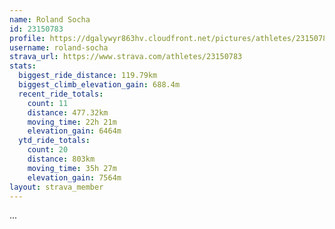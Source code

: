 ```yaml
---
name: Roland Socha
id: 23150783
profile: https://dgalywyr863hv.cloudfront.net/pictures/athletes/23150783/14745672/4/large.jpg
username: roland-socha
strava_url: https://www.strava.com/athletes/23150783
stats:
  biggest_ride_distance: 119.79km
  biggest_climb_elevation_gain: 688.4m
  recent_ride_totals:
    count: 11
    distance: 477.32km
    moving_time: 22h 21m
    elevation_gain: 6464m
  ytd_ride_totals:
    count: 20
    distance: 803km
    moving_time: 35h 27m
    elevation_gain: 7564m
layout: strava_member
--- 
```

...
